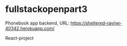 # fullstackopenpart3

Phonebook app backend, URL: https://sheltered-ravine-40342.herokuapp.com/

React-project
